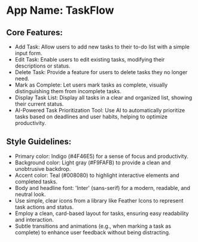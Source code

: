 # **App Name**: TaskFlow

## Core Features:

- Add Task: Allow users to add new tasks to their to-do list with a simple input form.
- Edit Task: Enable users to edit existing tasks, modifying their descriptions or status.
- Delete Task: Provide a feature for users to delete tasks they no longer need.
- Mark as Complete: Let users mark tasks as complete, visually distinguishing them from incomplete tasks.
- Display Task List: Display all tasks in a clear and organized list, showing their current status.
- AI-Powered Task Prioritization Tool: Use AI to automatically prioritize tasks based on deadlines and user habits, helping to optimize productivity.

## Style Guidelines:

- Primary color: Indigo (#4F46E5) for a sense of focus and productivity.
- Background color: Light gray (#F9FAFB) to provide a clean and unobtrusive backdrop.
- Accent color: Teal (#008080) to highlight interactive elements and completed tasks.
- Body and headline font: 'Inter' (sans-serif) for a modern, readable, and neutral look.
- Use simple, clear icons from a library like Feather Icons to represent task actions and status.
- Employ a clean, card-based layout for tasks, ensuring easy readability and interaction.
- Subtle transitions and animations (e.g., when marking a task as complete) to enhance user feedback without being distracting.
